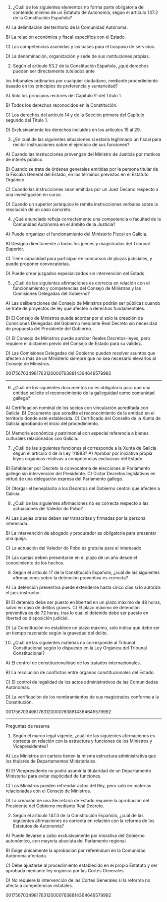 
1. ¿Cuál de los siguientes elementos no forma parte obligatoria del contenido mínimo de un Estatuto de
Autonomía, según el artículo 147.2 de la Constitución Española?

A) La delimitación del territorio de la Comunidad Autónoma.

B) La relación económica y fiscal específica con el Estado.

C) Las competencias asumidas y las bases para el traspaso de servicios.

D) La denominación, organización y sede de sus instituciones propias.

2. Según el artículo 53.2 de la Constitución Española, ¿qué derechos pueden ser directamente tutelados ante

los tribunales ordinarios por cualquier ciudadano, mediante procedimiento basado en los principios de
preferencia y sumariedad?

A) Solo los principios rectores del Capítulo !I! del Título 1.

B) Todos los derechos reconocidos en la Constitución.

C) Los derechos del artículo 14 y de la Sección primera del Capítulo segundo del Título 1.

D) Exclusivamente los derechos incluidos en los artículos 15 al 29.

3. ¿En cuál de las siguientes situaciones sí estaría legitimado un fiscal para recibir instrucciones sobre el
ejercicio de sus funciones?

A) Cuando las instrucciones provengan del Ministro de Justicia por motivos de interés público.

B) Cuando se trate de órdenes generales emitidas por la persona titular de la Fiscalía General del Estado, en los
términos previstos en el Estatuto Orgánico.

C) Cuando las instrucciones sean emitidas por un Juez Decano respecto a una investigación en curso.

D) Cuando un superior jerárquico le remita instrucciones verbales sobre la resolución de un caso concreto.

4. ¿Qué enunciado refleja correctamente una competencia o facultad de la Comunidad Autónoma en el ámbito
de la Justicia?

A) Puede organizar el funcionamiento del Ministerio Fiscal en Galicia.

B) Designa directamente a todos los jueces y magistrados del Tribunal Superior.

C) Tiene capacidad para participar en concursos de plazas judiciales, y puede proponer convocatorias.

D) Puede crear juzgados especializados sin intervención del Estado.

5. ¿Cuál de las siguientes afirmaciones es correcta en relación con el funcionamiento y competencias del
Consejo de Ministros y las Comisiones Delegadas del Gobierno?

A) Las deliberaciones del Consejo de Ministros podrán ser públicas cuando se trate de proyectos de ley que
afecten a derechos fundamentales.

B) El Consejo de Ministros puede acordar por sí solo la creación de Comisiones Delegadas del Gobierno
mediante Real Decreto sin necesidad de propuesta del Presidente del Gobierno.

C) El Consejo de Ministros puede aprobar Reales Decretos-leyes, pero requiere el dictamen previo del Consejo
de Estado para su validez.

D) Las Comisiones Delegadas del Gobierno pueden resolver asuntos que afecten a más de un Ministerio
siempre que no sea necesario elevarlos al Consejo de Ministros.

00175670349817631200007638814364649579992

---

6. ¿Cuál de los siguientes documentos no es obligatorio para que una entidad solicite el reconocimiento de la
galleguidad como comunidad gallega?

A) Certificación nominal de los socios con vinculación acreditada con Galicia.
B) Documento que acredite el reconocimiento de la entidad en el territorio donde esté establecida.
C) Certificado del Consello de la Xunta de Galicia aprobando el inicio del procedimiento.

D) Memoria económica y patrimonial con especial referencia a bienes culturales relacionados con Galicia.

7. ¿Cuál de las siguientes funciones sí corresponde a la Xunta de Galicia según el artículo 4 de la Ley 1/1983?
A) Aprobar por iniciativa propia leyes orgánicas relativas a competencias exclusivas del Estado.

B) Establecer por Decreto la convocatoria de elecciones al Parlamento gallego sin intervención del Presidente.
C) Dictar Decretos legislativos en virtud de una delegación expresa del Parlamento gallego.

D) Otorgar el beneplácito a los Decretos del Gobierno central que afecten a Galicia.

8. ¿Cuál de las siguientes afirmaciones no es correcta respecto a las actuaciones del Valedor do Pobo?

A) Las quejas orales deben ser transcritas y firmadas por la persona interesada.

B) La intervención de abogado y procurador es obligatoria para presentar una queja.

C) La actuación del Valedor do Pobo es gratuita para el interesado.

D) Las quejas deben presentarse en el plazo de un año desde el conocimiento de los hechos.

9. Según el artículo 17 de la Constitución Española, ¿cuál de las siguientes afirmaciones sobre la detención
preventiva es correcta?

A) La detención preventiva puede extenderse hasta cinco días si lo autoriza el juez instructor.

B) El detenido debe ser puesto en libertad en un plazo máximo de 48 horas, salvo en caso de delitos graves.
C) El plazo máximo de detención preventiva es de 72 horas, tras lo cual el detenido debe ser puesto en libertad
oa disposición judicial.

D) La Constitución no establece un plazo máximo, solo indica que debe ser un tiempo razonable según la
gravedad del delito.

10. ¿Cuál de las siguientes materias no corresponde al Tribunal Constitucional según lo dispuesto en la Ley
Orgánica del Tribunal Constitucional?

A) El control de constitucionalidad de los tratados internacionales.

B) La resolución de conflictos entre órganos constitucionales del Estado.

C) El control de legalidad de los actos administrativos de las Comunidades Autónomas.

D) La verificación de los nombramientos de sus magistrados conforme a la Constitución.

00175670349817631200007638814364649579992

---

Preguntas de reserva

1. Según el marco legal vigente, ¿cuál de las siguientes afirmaciones es correcta en relación con la estructura y
funciones de los Ministros y Vicepresidentes?

A) Los Ministros sin cartera tienen la misma estructura administrativa que los titulares de Departamentos
Ministeriales.

B) El Vicepresidente no podrá asumir la titularidad de un Departamento Ministerial para evitar duplicidad de
funciones.

C) Los Ministros pueden refrendar actos del Rey, pero solo en materias relacionadas con el Consejo de
Ministros.

D) La creación de una Secretaría de Estado requiere la aprobación del Presidente del Gobierno mediante Real
Decreto.

2. Según el artículo 147.3 de la Constitución Española, ¿cuál de las siguientes afirmaciones es correcta en
relación con la reforma de los Estatutos de Autonomía?

A) Puede llevarse a cabo exclusivamente por iniciativa del Gobierno autonómico, con mayoría absoluta del
Parlamento regional.

B) Exige únicamente la aprobación por referéndum en la Comunidad Autónoma afectada.

C) Debe ajustarse al procedimiento establecido en el propio Estatuto y ser aprobada mediante ley orgánica por
las Cortes Generales.

D) No requiere la intervención de las Cortes Generales si la reforma no afecta a competencias estatales.

00175670349817631200007638814364649579992
